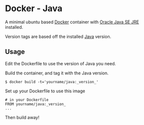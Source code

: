 # Docker - Java

A minimal ubuntu based [Docker](http://www.docker.com) container with [Oracle Java SE JRE](http://www.oracle.com/technetwork/java/javase/downloads) installed.

Version tags are based off the installed [Java](http://www.oracle.com/technetwork/java/javase/downloads) version.

## Usage

Edit the Dockerfile to use the version of Java you need. 

Build the container, and tag it with the Java version.

```
$ docker build -t='yourname/java:_version_'
```

Set up your Dockerfile to use this image

```
# in your Dockerfile
FROM yourname/java:_version_
...
```

Then build away!